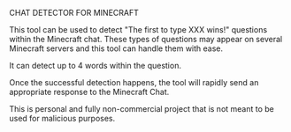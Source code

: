 CHAT DETECTOR FOR MINECRAFT

This tool can be used to detect "The first to type XXX wins!" questions within the Minecraft chat.
These types of questions may appear on several Minecraft servers and this tool can handle them with ease.

It can detect up to 4 words within the question.

Once the successful detection happens, the tool will rapidly send an appropriate response to the Minecraft Chat.

This is personal and fully non-commercial project that is not meant to be used for malicious purposes.
